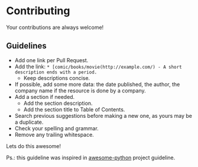 # Contributing

Your contributions are always welcome!

## Guidelines

* Add one link per Pull Request.
* Add the link: `* [comic/books/movie(http://example.com/) - A short description ends with a period.`
    * Keep descriptions concise.
* If possible, add some more data: the date published, the author, the company name if the resource is done by a company.
* Add a section if needed.
    * Add the section description.
    * Add the section title to Table of Contents.
* Search previous suggestions before making a new one, as yours may be a duplicate.
* Check your spelling and grammar.
* Remove any trailing whitespace.

Lets do this awesome!

Ps.: this guideline was inspired in [awesome-python](https://github.com/vinta/awesome-python) project guideline.
